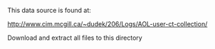 This data source is found at:

http://www.cim.mcgill.ca/~dudek/206/Logs/AOL-user-ct-collection/

Download and extract all files to this directory
